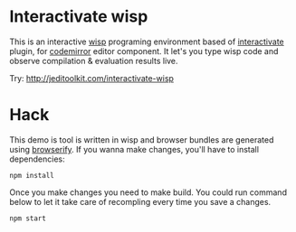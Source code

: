 # Interactivate wisp

This is an interactive [wisp][] programing environment based of
[interactivate][] plugin, for [codemirror][] editor component.
It let's you type wisp code and observe compilation & evaluation
results live.


Try: http://jeditoolkit.com/interactivate-wisp

# Hack

This demo is tool is written in wisp and browser bundles are
generated using [browserify][]. If you wanna make changes,
you'll have to install dependencies:

    npm install


Once you make changes you need to make build. You could run command
below to let it take care of recompling every time you save a changes.

    npm start

[wisp]:https://github.com/Gozala/wisp
[interactivate]:https://github.com/Gozala/interactivate
[codemirror]:http://codemirror.net/ "In-browser code editing made bearable"
[browserify]:http://browserify.org/